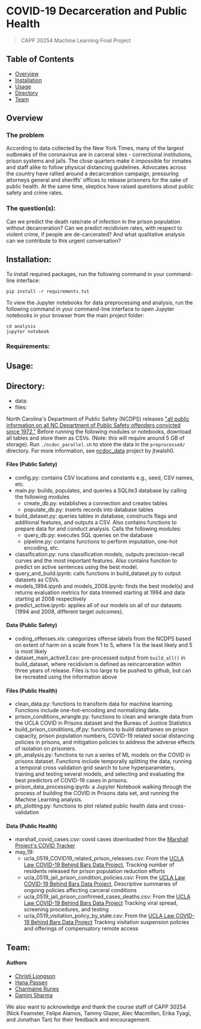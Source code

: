 # COVID-19 Decarceration and Public Health
> CAPP 30254 Machine Learning Final Project

## Table of Contents
- [Overview](#overview)
- [Installation](#installation)
- [Usage](#usage)
- [Directory](#directory)
- [Team](#team)

## Overview
### The problem
According to data collected by the New York Times, many of the largest outbreaks of the coronavirus are in carceral sites - correctional institutions, prison systems and jails. The close quarters make it impossible for inmates and staff alike to follow physical distancing guidelines. Advocates across the country have rallied around a decarceration campaign, pressuring attorneys general and sheriffs’ offices to release prisoners for the sake of public health. At the same time, skeptics have raised questions about public safety and crime rates.
### The question(s):
Can we predict the death rate/rate of infection in the prison population without decarceration? Can we predict recidivism rates, with respect to violent crime, if people are de-carcerated? And what qualitative analysis can we contribute to this urgent conversation?

## Installation:
To install required packages, run the following command in your command-line interface:

```
pip install -r requirements.txt
```

To view the Jupyter notebooks for data preprocessing and analysis, run the following command in your command-line interface to open Jupyter notebooks in your browser from the main project folder:

```
cd analysis
jupyter notebook
```
### Requirements:

## Usage:

## Directory:
  - data:
  - files:

North Carolina's Department of Public Safety (NCDPS) releases ["all public information on all NC Department of Public Safety offenders convicted since 1972."](http://webapps6.doc.state.nc.us/opi/downloads.do?method=view) Before running the following modules or notebooks, download all tables and store them as CSVs. (Note: this will require around 5 GB of storage). Run ```./ncdoc_parallel.sh``` to store the data in the ```preprocessed/``` directory. For more information, see [ncdoc_data](https://github.com/jtwalsh0/ncdoc_data) project by jtwalsh0.

#### Files (Public Safety)
  - config.py: contains CSV locations and constants e.g., seed, CSV names, etc.
  - main.py: builds, populates, and queries a SQLite3 database by calling
             the following modules
    - create_db.py: establishes a connection and creates tables
    - populate_db.py: inserts records into database tables
  - build_dataset.py: queries tables in database, 
                      constructs flags and additional features, and outputs a CSV.
                      Also contains functions to prepare data for and conduct analysis.
                      Calls the following modules:
    - query_db.py: executes SQL queries on the database
    - pipeline.py: contains functions to perform imputation, one-hot encoding, etc.
  - classification.py: runs classification models, outputs precision-recall curves
                       and the most important features. Also contains function to predict 
                       on active sentences using the best model.
  - query_and_build.ipynb: calls functions in build_dataset.py to output datasets as CSVs.
  - models_1994.ipynb and models_2008.ipynb: finds the best model(s) and returns evaluation metrics
                      for data trimmed starting at 1994 and data starting at 2008 respectively
  - predict_active.ipynb: applies all of our models on all of our datasets (1994 and 2008, different
                      target outcomes).
  

#### Data (Public Safety)
  - coding_offenses.xls: categorizes offense labels from the NCDPS based on extent of
                         harm on a scale from 1 to 5, where 1 is the least likely and
                         5 is most likely
  - dataset_main_active3.csv: pre-processed output from ```build_all()``` in build_dataset, where
                  recidivism is defined as reincarceration within three years of
                  release. Files is too large to be pushed to github, but can be recreated using
                  the information above

#### Files (Public Health)
  - clean_data.py: functions to transform data for machine learning. Functions
                   include one-hot-encoding and normalizing data. 
  - prison_conditions_wrangle.py: functions to clean and wrangle data from the UCLA
                                  COVID in Prisons dataset and the Bureau of Justice Statistics
  - build_prison_conditions_df.py: functions to build dataframes on prison capacity,
                                   prison population numbers, COVID-19 related social distancing policies in
                                   prisons, and mitigation policies to address the adverse effects of isolation
                                  on prisoners. 
  - ph_analysis.py: functions to run a series of ML models on the COVID in prisons 
                    dataset. Functions include temporally splitting the data, running a 
                    temporal cross validation grid search to tune hyperparameters, training and
                    testing several models, and selecting and evaluating the best predictors of
                    COVID-19 cases in prisons. 
  - prison_data_processing.ipynb: a Jupyter Notebook walking through the process of
                                  building the COVID in Prisons data set, and running the Machine Learning
                                  analysis.
  - ph_plotting.py: functions to plot related public health data and cross-validation

#### Data (Public Health)
 - marshall_covid_cases.csv: covid cases downloaded from the [Marshall Project's COVID Tracker](https://github.com/themarshallproject/COVID_prison_data)
 - may_19:
     - ucla_0519_COVID19_related_prison_releases.csv: From the [UCLA Law COVID-19 Behind Bars Data Project](https://docs.google.com/spreadsheets/d/1X6uJkXXS-O6eePLxw2e4JeRtM41uPZ2eRcOA_HkPVTk/edit#gid=1641553906), Tracking number of residents released for prison population reduction efforts			
     - ucla_0519_jail_prison_condition_policies.csv: From the [UCLA Law COVID-19 Behind Bars Data Project](https://docs.google.com/spreadsheets/d/1X6uJkXXS-O6eePLxw2e4JeRtM41uPZ2eRcOA_HkPVTk/edit#gid=1641553906), Descriptive summaries of ongoing policies affecting carceral conditions
     - ucla_0519_jail_prison_confirmed_cases_deaths.csv: From the [UCLA Law COVID-19 Behind Bars Data Project](https://docs.google.com/spreadsheets/d/1X6uJkXXS-O6eePLxw2e4JeRtM41uPZ2eRcOA_HkPVTk/edit#gid=1641553906) Tracking viral spread, screening procedures, and testing			
     -  ucla_0519_visitation_policy_by_state.csv: From the [UCLA Law COVID-19 Behind Bars Data Project](https://docs.google.com/spreadsheets/d/1X6uJkXXS-O6eePLxw2e4JeRtM41uPZ2eRcOA_HkPVTk/edit#gid=1641553906) Tracking visitation suspension policies and offerings of compensatory remote access

## Team:
#### Authors
- [Christi Liongson](https://github.com/christi-liongson)
- [Hana Passen](https://github.com/hpassen)
- [Charmaine Runes](https://github.com/crunes)
- [Damini Sharma](https://github.com/DSharm)

We also want to acknowledge and thank the course staff of CAPP 30254 (Nick Feamster, Felipe Alamos, Tammy Glazer, Alec Macmillen, Erika Tyagi, and Jonathan Tan) for their feedback and encouragement.
